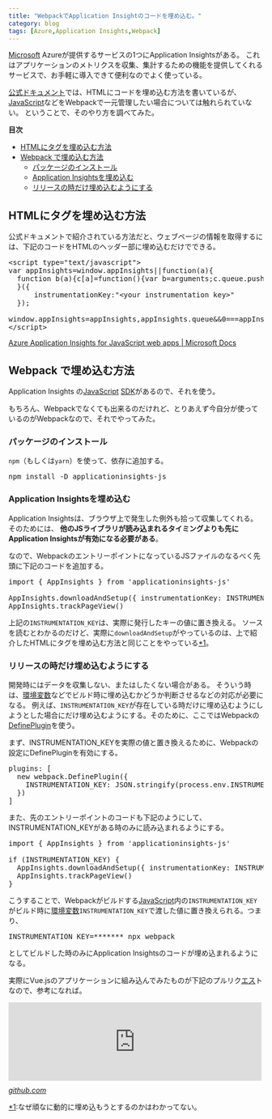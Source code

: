 ```yaml
---
title: "WebpackでApplication Insightのコードを埋め込む。"
category: blog
tags: [Azure,Application Insights,Webpack]
---
```

<p><a class="keyword" href="http://d.hatena.ne.jp/keyword/Microsoft">Microsoft</a> Azureが提供するサービスの1つにApplication Insightsがある。
これはアプリケーションのメトリクスを収集、集計するための機能を提供してくれるサービスで、お手軽に導入できて便利なのでよく使っている。</p>

<p><a href="https://docs.microsoft.com/en-us/azure/azure-monitor/app/javascript#add-the-sdk-script-to-your-app-or-web-pages">公式ドキュメント</a>では、HTMLにコードを埋め込む方法を書いているが、<a class="keyword" href="http://d.hatena.ne.jp/keyword/JavaScript">JavaScript</a>などをWebpackで一元管理したい場合については触れられていない。
ということで、そのやり方を調べてみた。</p>

<p><strong> 目次 </strong></p>

<ul class="table-of-contents">
    <li><a href="#HTMLにタグを埋め込む方法">HTMLにタグを埋め込む方法</a></li>
    <li><a href="#Webpack-で埋め込む方法">Webpack で埋め込む方法</a><ul>
            <li><a href="#パッケージのインストール">パッケージのインストール</a></li>
            <li><a href="#Application-Insightsを埋め込む">Application Insightsを埋め込む</a></li>
            <li><a href="#リリースの時だけ埋め込むようにする">リリースの時だけ埋め込むようにする</a></li>
        </ul>
    </li>
</ul>

<h2 id="HTMLにタグを埋め込む方法">HTMLにタグを埋め込む方法</h2>

<p>公式ドキュメントで紹介されている方法だと、ウェブページの情報を取得するには、下記のコードをHTMLのヘッダー部に埋め込むだけでできる。</p>

<pre class="code lang-html" data-lang="html" data-unlink><span class="synIdentifier">&lt;</span><span class="synStatement">script</span><span class="synIdentifier"> </span><span class="synType">type</span><span class="synIdentifier">=</span><span class="synConstant">&quot;text/javascript&quot;</span><span class="synIdentifier">&gt;</span>
<span class="synIdentifier">var</span><span class="synSpecial"> appInsights=</span><span class="synStatement">window</span><span class="synSpecial">.appInsights||</span><span class="synIdentifier">function</span>(<span class="synSpecial">a</span>)<span class="synIdentifier">{</span>
<span class="synSpecial">  </span><span class="synIdentifier">function</span><span class="synSpecial"> b</span>(<span class="synSpecial">a</span>)<span class="synIdentifier">{</span><span class="synSpecial">c</span><span class="synIdentifier">[</span><span class="synSpecial">a</span><span class="synIdentifier">]</span><span class="synSpecial">=</span><span class="synIdentifier">function</span>()<span class="synIdentifier">{var</span><span class="synSpecial"> b=</span><span class="synIdentifier">arguments</span><span class="synSpecial">;c.queue.push</span>(<span class="synIdentifier">function</span>()<span class="synIdentifier">{</span><span class="synSpecial">c</span><span class="synIdentifier">[</span><span class="synSpecial">a</span><span class="synIdentifier">]</span><span class="synSpecial">.apply</span>(<span class="synSpecial">c,b</span>)<span class="synIdentifier">}</span>)<span class="synIdentifier">}}var</span><span class="synSpecial"> c=</span><span class="synIdentifier">{</span><span class="synSpecial">config:a</span><span class="synIdentifier">}</span><span class="synSpecial">,d=</span><span class="synStatement">document</span><span class="synSpecial">,e=</span><span class="synStatement">window</span><span class="synSpecial">;setTimeout</span>(<span class="synIdentifier">function</span>()<span class="synIdentifier">{var</span><span class="synSpecial"> b=d.createElement</span>(<span class="synConstant">&quot;script&quot;</span>)<span class="synSpecial">;b.src=a.url||</span><span class="synConstant">&quot;https://az416426.vo.msecnd.net/scripts/a/ai.0.js&quot;</span><span class="synSpecial">,d.getElementsByTagName</span>(<span class="synConstant">&quot;script&quot;</span>)<span class="synIdentifier">[</span>0<span class="synIdentifier">]</span><span class="synSpecial">.parentNode.appendChild</span>(<span class="synSpecial">b</span>)<span class="synIdentifier">}</span>)<span class="synSpecial">;</span><span class="synStatement">try</span><span class="synIdentifier">{</span><span class="synSpecial">c.cookie=d.cookie</span><span class="synIdentifier">}</span><span class="synStatement">catch</span>(<span class="synSpecial">a</span>)<span class="synIdentifier">{}</span><span class="synSpecial">c.queue=</span><span class="synIdentifier">[]</span><span class="synSpecial">;</span><span class="synStatement">for</span>(<span class="synIdentifier">var</span><span class="synSpecial"> f=</span><span class="synIdentifier">[</span><span class="synConstant">&quot;Event&quot;</span><span class="synSpecial">,</span><span class="synConstant">&quot;Exception&quot;</span><span class="synSpecial">,</span><span class="synConstant">&quot;Metric&quot;</span><span class="synSpecial">,</span><span class="synConstant">&quot;PageView&quot;</span><span class="synSpecial">,</span><span class="synConstant">&quot;Trace&quot;</span><span class="synSpecial">,</span><span class="synConstant">&quot;Dependency&quot;</span><span class="synIdentifier">]</span><span class="synSpecial">;f.length;</span>)<span class="synSpecial">b</span>(<span class="synConstant">&quot;track&quot;</span><span class="synSpecial">+f.pop</span>())<span class="synSpecial">;</span><span class="synStatement">if</span>(<span class="synSpecial">b</span>(<span class="synConstant">&quot;setAuthenticatedUserContext&quot;</span>)<span class="synSpecial">,b</span>(<span class="synConstant">&quot;clearAuthenticatedUserContext&quot;</span>)<span class="synSpecial">,b</span>(<span class="synConstant">&quot;startTrackEvent&quot;</span>)<span class="synSpecial">,b</span>(<span class="synConstant">&quot;stopTrackEvent&quot;</span>)<span class="synSpecial">,b</span>(<span class="synConstant">&quot;startTrackPage&quot;</span>)<span class="synSpecial">,b</span>(<span class="synConstant">&quot;stopTrackPage&quot;</span>)<span class="synSpecial">,b</span>(<span class="synConstant">&quot;flush&quot;</span>)<span class="synSpecial">,!a.disableExceptionTracking</span>)<span class="synIdentifier">{</span><span class="synSpecial">f=</span><span class="synConstant">&quot;onerror&quot;</span><span class="synSpecial">,b</span>(<span class="synConstant">&quot;_&quot;</span><span class="synSpecial">+f</span>)<span class="synSpecial">;</span><span class="synIdentifier">var</span><span class="synSpecial"> g=e</span><span class="synIdentifier">[</span><span class="synSpecial">f</span><span class="synIdentifier">]</span><span class="synSpecial">;e</span><span class="synIdentifier">[</span><span class="synSpecial">f</span><span class="synIdentifier">]</span><span class="synSpecial">=</span><span class="synIdentifier">function</span>(<span class="synSpecial">a,b,d,e,h</span>)<span class="synIdentifier">{var</span><span class="synSpecial"> i=g&amp;&amp;g</span>(<span class="synSpecial">a,b,d,e,h</span>)<span class="synSpecial">;</span><span class="synStatement">return</span><span class="synSpecial">!</span>0<span class="synSpecial">!==i&amp;&amp;c</span><span class="synIdentifier">[</span><span class="synConstant">&quot;_&quot;</span><span class="synSpecial">+f</span><span class="synIdentifier">]</span>(<span class="synSpecial">a,b,d,e,h</span>)<span class="synSpecial">,i</span><span class="synIdentifier">}}</span><span class="synStatement">return</span><span class="synSpecial"> c</span>
<span class="synSpecial">  </span><span class="synIdentifier">}</span>(<span class="synIdentifier">{</span>
<span class="synSpecial">      instrumentationKey:</span><span class="synConstant">&quot;&lt;your instrumentation key&gt;&quot;</span>
<span class="synSpecial">  </span><span class="synIdentifier">}</span>)<span class="synSpecial">;</span>
<span class="synSpecial">  </span>
<span class="synStatement">window</span><span class="synSpecial">.appInsights=appInsights,appInsights.queue&amp;&amp;</span>0<span class="synSpecial">===appInsights.queue.length&amp;&amp;appInsights.trackPageView</span>()<span class="synSpecial">;</span>
<span class="synIdentifier">&lt;/</span><span class="synStatement">script</span><span class="synIdentifier">&gt;</span>
</pre>


<p><a href="https://docs.microsoft.com/en-us/azure/azure-monitor/app/javascript#add-the-sdk-script-to-your-app-or-web-pages">Azure Application Insights for JavaScript web apps | Microsoft Docs</a></p>

<h2 id="Webpack-で埋め込む方法">Webpack で埋め込む方法</h2>

<p>Application Insights の<a class="keyword" href="http://d.hatena.ne.jp/keyword/JavaScript">JavaScript</a> <a class="keyword" href="http://d.hatena.ne.jp/keyword/SDK">SDK</a>があるので、それを使う。</p>

<p>もちろん、Webpackでなくても出来るのだけれど、とりあえず今自分が使っているのがWebpackなので、それでやってみた。</p>

<h3 id="パッケージのインストール">パッケージのインストール</h3>

<p><code>npm</code>（もしくは<code>yarn</code>）を使って、依存に追加する。</p>

<pre class="code lang-sh" data-lang="sh" data-unlink>npm install <span class="synSpecial">-D</span> applicationinsights-js
</pre>


<h3 id="Application-Insightsを埋め込む">Application Insightsを埋め込む</h3>

<p>Application Insightsは、ブラウザ上で発生した例外も拾って収集してくれる。
そのためには、 <strong>他のJSライブラリが読み込まれるタイミングよりも先にApplication Insightsが有効になる必要がある</strong>。</p>

<p>なので、WebpackのエントリーポイントになっているJSファイルのなるべく先頭に下記のコードを追加する。</p>

<pre class="code lang-javascript" data-lang="javascript" data-unlink><span class="synStatement">import</span> <span class="synIdentifier">{</span> AppInsights <span class="synIdentifier">}</span> from <span class="synConstant">'applicationinsights-js'</span>

AppInsights.downloadAndSetup(<span class="synIdentifier">{</span> instrumentationKey: INSTRUMENTATION_KEY <span class="synIdentifier">}</span>);
AppInsights.trackPageView()
</pre>


<p>上記の<code>INSTRUMENTATION_KEY</code>は、実際に発行したキーの値に置き換える。
ソースを読むとわかるのだけど、実際に<code>downloadAndSetup</code>がやっているのは、上で紹介したHTMLにタグを埋め込む方法と同じことをやっている<a href="#f-e6d7a6c0" name="fn-e6d7a6c0" title="なぜ頑なに動的に埋め込もうとするのかはわかってない。">*1</a>。</p>

<h3 id="リリースの時だけ埋め込むようにする">リリースの時だけ埋め込むようにする</h3>

<p>開発時にはデータを収集しない、またはしたくない場合がある。
そういう時は、<a class="keyword" href="http://d.hatena.ne.jp/keyword/%B4%C4%B6%AD%CA%D1%BF%F4">環境変数</a>などでビルド時に埋め込むかどうか判断させるなどの対応が必要になる。
例えば、<code>INSTRUMENTATION_KEY</code>が存在している時だけに埋め込むようにしようとした場合にだけ埋め込むようにする。そのために、ここではWebpackの<a href="https://webpack.js.org/plugins/define-plugin/">DefinePlugin</a>を使う。</p>

<p>まず、INSTRUMENTATION_KEYを実際の値と置き換えるために、Webpackの設定にDefinePluginを有効にする。</p>

<pre class="code lang-javascript" data-lang="javascript" data-unlink>plugins: <span class="synIdentifier">[</span>
  <span class="synStatement">new</span> webpack.DefinePlugin(<span class="synIdentifier">{</span>
    INSTRUMENTATION_KEY: JSON.stringify(process.env.INSTRUMENTATION_KEY)
  <span class="synIdentifier">}</span>)
<span class="synIdentifier">]</span>
</pre>


<p>また、先のエントリーポイントのコードも下記のようにして、INSTRUMENTATION_KEYがある時のみに読み込まれるようにする。</p>

<pre class="code lang-javascript" data-lang="javascript" data-unlink><span class="synStatement">import</span> <span class="synIdentifier">{</span> AppInsights <span class="synIdentifier">}</span> from <span class="synConstant">'applicationinsights-js'</span>

<span class="synStatement">if</span> (INSTRUMENTATION_KEY) <span class="synIdentifier">{</span>
  AppInsights.downloadAndSetup(<span class="synIdentifier">{</span> instrumentationKey: INSTRUMENTATION_KEY <span class="synIdentifier">}</span>);
  AppInsights.trackPageView()
<span class="synIdentifier">}</span>
</pre>


<p>こうすることで、Webpackがビルドする<a class="keyword" href="http://d.hatena.ne.jp/keyword/JavaScript">JavaScript</a>内の<code>INSTRUMENTATION_KEY</code>がビルド時に<a class="keyword" href="http://d.hatena.ne.jp/keyword/%B4%C4%B6%AD%CA%D1%BF%F4">環境変数</a><code>INSTRUMENTATION_KEY</code>で渡した値に置き換えられる。つまり、</p>

<pre class="code lang-sh" data-lang="sh" data-unlink><span class="synIdentifier">INSTRUMENTATION_KEY</span>=******* npx webpack
</pre>


<p>としてビルドした時のみにApplication Insightsのコードが埋め込まれるようになる。</p>

<p>実際にVue.jsのアプリケーションに組み込んでみたものが下記のプルリク<a class="keyword" href="http://d.hatena.ne.jp/keyword/%A5%A8%A5%B9">エス</a>トなので、参考になれば。</p>

<p><iframe src="https://hatenablog-parts.com/embed?url=https%3A%2F%2Fgithub.com%2Fsatoryu%2FCalCal%2Fpull%2F7%2Ffiles" title="Track pageview with AppInsights by satoryu · Pull Request #7 · satoryu/CalCal" class="embed-card embed-webcard" scrolling="no" frameborder="0" style="display: block; width: 100%; height: 155px; max-width: 500px; margin: 10px 0px;"></iframe><cite class="hatena-citation"><a href="https://github.com/satoryu/CalCal/pull/7/files">github.com</a></cite></p>
<div class="footnote">
<p class="footnote"><a href="#fn-e6d7a6c0" name="f-e6d7a6c0" class="footnote-number">*1</a><span class="footnote-delimiter">:</span><span class="footnote-text">なぜ頑なに動的に埋め込もうとするのかはわかってない。</span></p>
</div>
